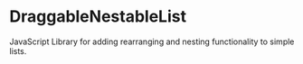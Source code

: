 # DraggableNestableList
JavaScript Library for adding rearranging and nesting functionality to simple lists.
